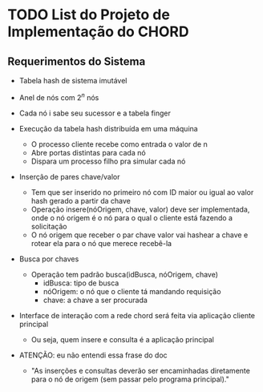 # TODO List do Projeto de Implementação do CHORD

## Requerimentos do Sistema

- Tabela hash de sistema imutável
- Anel de nós com $2^n$ nós
- Cada nó i sabe seu sucessor e a tabela finger

- Execução da tabela hash distribuída em uma máquina
	- O processo cliente recebe como entrada o valor de n
	- Abre portas distintas para cada nó
	- Dispara um processo filho pra simular cada nó

- Inserção de pares chave/valor
	- Tem que ser inserido no primeiro nó com ID maior ou igual ao valor hash gerado a partir da chave 
	- Operação insere(nóOrigem, chave, valor) deve ser implementada, onde o nó origem é o nó para o qual o cliente está fazendo a solicitação
	- O nó origem que receber o par chave valor vai hashear a chave e rotear ela para o nó que merece recebê-la

- Busca por chaves  
	- Operação tem padrão busca(idBusca, nóOrigem, chave)
		- idBusca: tipo de busca
		- nóOrigem: o nó que o cliente tá mandando requisição
		- chave: a chave a ser procurada

- Interface de interação com a rede chord será feita via aplicação cliente principal
	- Ou seja, quem insere e consulta é a aplicação principal

- ATENÇÃO: eu não entendi essa frase do doc
	- "As inserções e consultas deverão ser encaminhadas diretamente para o nó de origem (sem passar pelo programa principal)."
